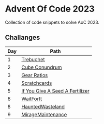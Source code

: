 # Advent Of Code 2023

Collection of code snippets to solve AoC 2023.

## Challanges

| Day | Path                                                    |
|-----|---------------------------------------------------------|
| 1   | [Trebuchet](Trebuchet/Program.cs)                       |
| 2   | [Cube Conundrum](CubeConundrum/Program.cs)              |
| 3   | [Gear Ratios](GearRatios/Program.cs)                    |
| 4   | [Scratchcards](Scratchcards/Program.cs)                 |
| 5   | [If You Give A Seed A Fertilizer](Fertilizer/Program.cs) |
| 6   | [WaitForIt](WaitForIt/Program.cs)                       |
| 8   | [HauntedWasteland](HauntedWasteland/Program.cs)                |
 |9|  [MirageMaintenance](MirageMaintenance/Program.cs)|